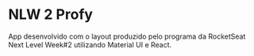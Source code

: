 # NLW 2 Profy
App desenvolvido com o layout produzido pelo programa da RocketSeat Next Level Week#2  utilizando Material UI e React.
